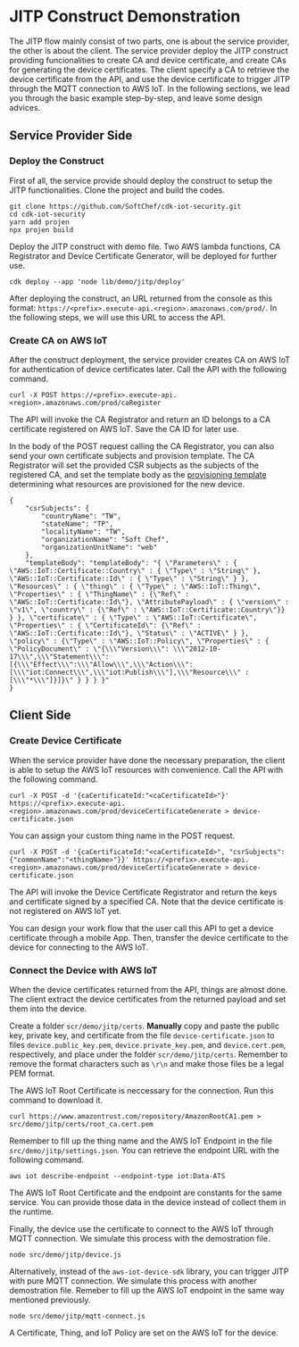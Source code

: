 # JITP Construct Demonstration

The JITP flow mainly consist of two parts, one is about the service provider, the other is about the client. The service provider deploy the JITP construct providing funcionalities to create CA and device certificate, and create CAs for generating the device certificates. The client specify a CA to retrieve the device certificate from the API, and use the device certificate to trigger JITP through the MQTT connection to AWS IoT. In the following sections, we lead you through the basic example step-by-step, and leave some design advices.

## Service Provider Side

### Deploy the Construct

First of all, the service provide should deploy the construct to setup the JITP functionalities. Clone the project and build the codes.

    git clone https://github.com/SoftChef/cdk-iot-security.git
    cd cdk-iot-security
    yarn add projen
    npx projen build

Deploy the JITP construct with demo file. Two AWS lambda functions, CA Registrator and Device Certificate Generator, will be deployed for further use.

    cdk deploy --app 'node lib/demo/jitp/deploy'

After deploying the construct, an URL returned from the console as this format: `https://<prefix>.execute-api.<region>.amazonaws.com/prod/`. In the following steps, we will use this URL to access the API.

### Create CA on AWS IoT

After the construct deployment, the service provider creates CA on AWS IoT for authentication of device certificates later. Call the API with the following command.

    curl -X POST https://<prefix>.execute-api.<region>.amazonaws.com/prod/caRegister

The API will invoke the CA Registrator and return an ID belongs to a CA certificate registered on AWS IoT. Save the CA ID for later use.

In the body of the POST request calling the CA Registrator, you can also send your own certificate subjects and provision template. The CA Registrator will set the provided CSR subjects as the subjects of the registered CA, and set the template body as the [provisioning template](https://docs.aws.amazon.com/iot/latest/developerguide/provision-template.html) determining what resources are provisioned for the new device.

    {
        "csrSubjects": {
            "countryName": "TW",
            "stateName": "TP",
            "localityName": "TW",
            "organizationName": "Soft Chef",
            "organizationUnitName": "web"
        },
        "templateBody": "templateBody": "{ \"Parameters\" : { \"AWS::IoT::Certificate::Country\" : { \"Type\" : \"String\" }, \"AWS::IoT::Certificate::Id\" : { \"Type\" : \"String\" } }, \"Resources\" : { \"thing\" : { \"Type\" : \"AWS::IoT::Thing\", \"Properties\" : { \"ThingName\" : {\"Ref\" : \"AWS::IoT::Certificate::Id\"}, \"AttributePayload\" : { \"version\" : \"v1\", \"country\" : {\"Ref\" : \"AWS::IoT::Certificate::Country\"}} } }, \"certificate\" : { \"Type\" : \"AWS::IoT::Certificate\", \"Properties\" : { \"CertificateId\": {\"Ref\" : \"AWS::IoT::Certificate::Id\"}, \"Status\" : \"ACTIVE\" } }, \"policy\" : {\"Type\" : \"AWS::IoT::Policy\", \"Properties\" : { \"PolicyDocument\" : \"{\\\"Version\\\": \\\"2012-10-17\\\",\\\"Statement\\\": [{\\\"Effect\\\":\\\"Allow\\\",\\\"Action\\\": [\\\"iot:Connect\\\",\\\"iot:Publish\\\"],\\\"Resource\\\" : [\\\"*\\\"]}]}\" } } } }"
    }

## Client Side

### Create Device Certificate

When the service provider have done the necessary preparation, the client is able to setup the AWS IoT resources with convenience. Call the API with the following command.

    curl -X POST -d '{caCertificateId:"<caCertificateId>"}' https://<prefix>.execute-api.<region>.amazonaws.com/prod/deviceCertificateGenerate > device-certificate.json

You can assign your custom thing name in the POST request.

    curl -X POST -d '{caCertificateId:"<caCertificateId>", "csrSubjects":{"commonName":"<thingName>"}}' https://<prefix>.execute-api.<region>.amazonaws.com/prod/deviceCertificateGenerate > device-certificate.json

The API will invoke the Device Certificate Registrator and return the keys and certificate signed by a specified CA. Note that the device certificate is not registered on AWS IoT yet.

You can design your work flow that the user call this API to get a device certificate through a mobile App. Then, transfer the device certificate to the device for connecting to the AWS IoT.

### Connect the Device with AWS IoT

When the device certificates returned from the API, things are almost done. The client extract the device certificates from the returned payload and set them into the device.

Create a folder `scr/demo/jitp/certs`. **Manually** copy and paste the public key, private key, and certificate from the file `device-certificate.json` to files `device.public_key.pem`, `device.private_key.pem`, and `device.cert.pem`, respectively, and place under the folder `scr/demo/jitp/certs`. Remember to remove the format characters such as `\r\n` and make those files be a legal PEM format.

The AWS IoT Root Certificate is neccessary for the connection. Run this command to download it.

    curl https://www.amazontrust.com/repository/AmazonRootCA1.pem > src/demo/jitp/certs/root_ca.cert.pem

Remember to fill up the thing name and the AWS IoT Endpoint in the file `src/demo/jitp/settings.json`. You can retrieve the endpoint URL with the following command.

    aws iot describe-endpoint --endpoint-type iot:Data-ATS

The AWS IoT Root Certificate and the endpoint are constants for the same service. You can provide those data in the device instead of collect them in the runtime.

Finally, the device use the certificate to connect to the AWS IoT through MQTT connection. We simulate this process with the demostration file.

    node src/demo/jitp/device.js

Alternatively, instead of the `aws-iot-device-sdk` library, you can trigger JITP with pure MQTT connection. We simulate this process with another demostration file. Remeber to fill up the AWS IoT endpoint in the same way mentioned previously.

    node src/demo/jitp/mqtt-connect.js

A Certificate, Thing, and IoT Policy are set on the AWS IoT for the device.
